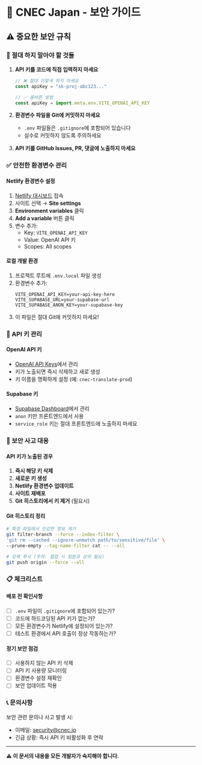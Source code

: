 # 🔐 CNEC Japan - 보안 가이드

## ⚠️ 중요한 보안 규칙

### 🚫 절대 하지 말아야 할 것들

1. **API 키를 코드에 직접 입력하지 마세요**
   ```javascript
   // ❌ 절대 이렇게 하지 마세요
   const apiKey = "sk-proj-abc123..."
   
   // ✅ 올바른 방법
   const apiKey = import.meta.env.VITE_OPENAI_API_KEY
   ```

2. **환경변수 파일을 Git에 커밋하지 마세요**
   - `.env` 파일들은 `.gitignore`에 포함되어 있습니다
   - 실수로 커밋하지 않도록 주의하세요

3. **API 키를 GitHub Issues, PR, 댓글에 노출하지 마세요**

### ✅ 안전한 환경변수 관리

#### Netlify 환경변수 설정
1. [Netlify 대시보드](https://app.netlify.com/) 접속
2. 사이트 선택 → **Site settings**
3. **Environment variables** 클릭
4. **Add a variable** 버튼 클릭
5. 변수 추가:
   - Key: `VITE_OPENAI_API_KEY`
   - Value: OpenAI API 키
   - Scopes: All scopes

#### 로컬 개발 환경
1. 프로젝트 루트에 `.env.local` 파일 생성
2. 환경변수 추가:
   ```
   VITE_OPENAI_API_KEY=your-api-key-here
   VITE_SUPABASE_URL=your-supabase-url
   VITE_SUPABASE_ANON_KEY=your-supabase-key
   ```
3. 이 파일은 절대 Git에 커밋하지 마세요!

### 🔑 API 키 관리

#### OpenAI API 키
- [OpenAI API Keys](https://platform.openai.com/account/api-keys)에서 관리
- 키가 노출되면 즉시 삭제하고 새로 생성
- 키 이름을 명확하게 설정 (예: `cnec-translate-prod`)

#### Supabase 키
- [Supabase Dashboard](https://supabase.com/dashboard)에서 관리
- `anon` 키만 프론트엔드에서 사용
- `service_role` 키는 절대 프론트엔드에 노출하지 마세요

### 🚨 보안 사고 대응

#### API 키가 노출된 경우
1. **즉시 해당 키 삭제**
2. **새로운 키 생성**
3. **Netlify 환경변수 업데이트**
4. **사이트 재배포**
5. **Git 히스토리에서 키 제거** (필요시)

#### Git 히스토리 정리
```bash
# 특정 파일에서 민감한 정보 제거
git filter-branch --force --index-filter \
'git rm --cached --ignore-unmatch path/to/sensitive/file' \
--prune-empty --tag-name-filter cat -- --all

# 강제 푸시 (주의: 협업 시 팀원과 상의 필요)
git push origin --force --all
```

### 📋 체크리스트

#### 배포 전 확인사항
- [ ] `.env` 파일이 `.gitignore`에 포함되어 있는가?
- [ ] 코드에 하드코딩된 API 키가 없는가?
- [ ] 모든 환경변수가 Netlify에 설정되어 있는가?
- [ ] 테스트 환경에서 API 호출이 정상 작동하는가?

#### 정기 보안 점검
- [ ] 사용하지 않는 API 키 삭제
- [ ] API 키 사용량 모니터링
- [ ] 환경변수 설정 재확인
- [ ] 보안 업데이트 적용

### 📞 문의사항

보안 관련 문의나 사고 발생 시:
- 이메일: security@cnec.jp
- 긴급 상황: 즉시 API 키 비활성화 후 연락

---

**⚠️ 이 문서의 내용을 모든 개발자가 숙지해야 합니다.**
